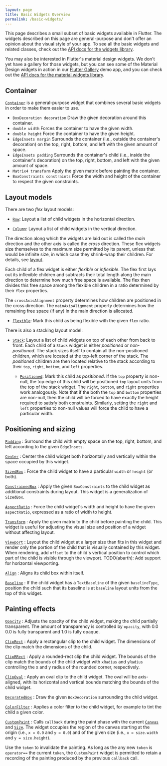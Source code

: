 ```yaml
---
layout: page
title: Basic Widgets Overview
permalink: /basic-widgets/
---
```


This page describes a small subset of basic widgets available in Flutter.
The widgets described on this page are
general-purpose and don't offer an opinion about the visual style of your app.
To see all the basic widgets and related classes, check out the
[API docs for the widgets library](http://docs.flutter.io/flutter/widgets/widgets-library.html).

You may also be interested in Flutter's material design widgets.
We don't yet have a gallery for those widgets,
but you can see some of the Material Design widgets in action in our
[Flutter Gallery](https://github.com/flutter/flutter/tree/master/examples/material_gallery)
demo app, and you can check out the
[API docs for the material widgets library](http://docs.flutter.io/flutter/material/material-library.html).

Container
---------

[`Container`](http://docs.flutter.io/flutter/widgets/Container-class.html)
is a general-purpose widget that combines several basic widgets in
order to make them easier to use.

 - `BoxDecoration decoration` Draw the given decoration around this container.
 - `double width` Forces the container to have the given width.
 - `double height` Force the container to have the given height.
 - `EdgeInsets margin` Surrounds the container (i.e., outside the container's
    decoration) on the top, right, bottom, and left with the given amount of
    space.
 - `EdgeInsets padding` Surrounds the container's child (i.e., inside the
    container's decoration) on the top, right, bottom, and left with the given
    amount of space.
 - `Matrix4 transform` Apply the given matrix before painting the container.
 - `BoxConstraints constraints` Force the width and height of the container to
    respect the given constraints.

Layout models
-------------

There are two _flex_ layout models:

 - [`Row`](http://docs.flutter.io/flutter/widgets/Row-class.html): Layout a
   list of child widgets in the horizontal direction.

 - [`Column`](http://docs.flutter.io/flutter/widgets/Column-class.html): Layout
   a list of child widgets in the vertical direction.

The direction along which the widgets are laid out is called the
*main* direction and the other axis is called the *cross* direction.
These flex widgets size themselves to the maximum size permitted by
its parent, unless that would be infinite size, in which case they
shrink-wrap their children. For details, see [layout](../layout/#flex).

Each child of a flex widget is either *flexible* or *inflexible*.
The flex first lays out its inflexible children and subtracts their
total length along the main direction to determine how much free space
is available. The flex then divides this free space among the flexible
children in a ratio determined by their `flex` properties.

The `crossAxisAlignment` property determines how children are positioned in
the cross direction. The `mainAxisAlignment` property determines how the
remaining free space (if any) in the main direction is allocated.

 - [`Flexible`](http://docs.flutter.io/flutter/widgets/Flexible-class.html):
   Mark this child as being flexible with the given `flex` ratio.

There is also a stacking layout model:

 - [`Stack`](http://docs.flutter.io/flutter/widgets/Stack-class.html): Layout a
   list of child widgets on top of each other from back to
   front. Each child of a `Stack` widget is either *positioned* or
   *non-positioned*. The stack sizes itself to contain all the
   non-positioned children, which are located at the top-left corner of the
   stack. The *positioned* children are then located relative to the stack
   according to their `top`, `right`, `bottom`, and `left` properties.

    - [`Positioned`](http://docs.flutter.io/flutter/widgets/Positioned-class.html):
      Mark this child as *positioned*. If the `top` property is
      non-null, the top edge of this child will be positioned `top` layout units
      from the top of the stack widget. The `right`, `bottom`, and `right`
      properties work analogously. Note that if the both the `top` and `bottom`
      properties are non-null, then the child will be forced to have exactly the
      height required to satisfy both constraints. Similarly, setting the
      `right` and `left` properties to non-null values will force the child to
      have a particular width.

Positioning and sizing
----------------------

[`Padding`](http://docs.flutter.io/flutter/widgets/Padding-class.html)
: Surround the child with empty space on the top, right, bottom, and
  left according to the given `EdgeInsets`.

[`Center`](http://docs.flutter.io/flutter/widgets/Center-class.html)
: Center the child widget both horizontally and vertically within the
 space occupied by this widget.

[`SizedBox`](http://docs.flutter.io/flutter/widgets/SizedBox-class.html)
: Force the child widget to have a particular `width` or `height`
 (or both).

[`ConstrainedBox`](http://docs.flutter.io/flutter/widgets/ConstrainedBox-class.html)
: Apply the given `BoxConstraints` to the child widget as
  additional constraints during layout. This widget is a generalization of
  `SizedBox`.

[`AspectRatio`](http://docs.flutter.io/flutter/widgets/AspectRatio-class.html)
: Force the child widget's width and height to have the given
  `aspectRatio`, expressed as a ratio of width to height.

[`Transform`](http://docs.flutter.io/flutter/widgets/Transform-class.html)
: Apply the given matrix to the child before painting the child.
  This widget is useful for adjusting the visual size and position of a widget
  without affecting layout.

[`Viewport`](http://docs.flutter.io/flutter/widgets/Viewport-class.html)
: Layout the child widget at a larger size than fits in this widget
  and render only the portion of the child that is visually contained by this
  widget. When rendering, add `offset` to the child's vertical position to
  control which part of the child is visible through the viewport.
  TODO(abarth): Add support for horizontal viewporting.

[`Align`](http://docs.flutter.io/flutter/widgets/Align-class.html)
: Aligns its child box within itself.

[`Baseline`](http://docs.flutter.io/flutter/widgets/Baseline-class.html)
: If the child widget has a `TextBaseline` of the given
  `baselineType`, position the child such that its baseline is at `baseline`
  layout units from the top of this widget.

Painting effects
----------------

[`Opacity`](http://docs.flutter.io/flutter/widgets/Opacity-class.html)
: Adjusts the opacity of the child widget, making the child partially
  transparent. The amount of transparency is controlled by `opacity`, with 0.0
  0.0 is fully transparent and 1.0 is fully opaque.

[`ClipRect`](http://docs.flutter.io/flutter/widgets/ClipRect-class.html)
: Apply a rectangular clip to the child widget. The dimensions of
  the clip match the dimensions of the child.

[`ClipRRect`](http://docs.flutter.io/flutter/widgets/ClipRRect-class.html)
: Apply a rounded-rect clip the child widget. The bounds of the
  clip match the bounds of the child widget with `xRadius` and `yRadius`
  controlling the x and y radius of the rounded corner, respectively.

[`ClipOval`](http://docs.flutter.io/flutter/widgets/ClipOval-class.html)
: Apply an oval clip to the child widget. The oval will be
  axis-aligned, with its horizontal and vertical bounds matching the bounds of
  the child widget.

[`DecoratedBox`](http://docs.flutter.io/flutter/widgets/DecoratedBox-class.html)
: Draw the given `BoxDecoration` surrounding the child widget.

[`ColorFilter`](http://docs.flutter.io/flutter/dart-ui/ColorFilter-class.html)
: Applies a color filter to the child widget, for example to
  tint the child a given color.

[`CustomPaint`](http://docs.flutter.io/flutter/widgets/CustomPaint-class.html)
: Calls `callback` during the paint phase with the current
  [`Canvas`](http://docs.flutter.io/flutter/dart-ui/Canvas-class.html) and
  [`Size`](http://docs.flutter.io/flutter/dart-ui/Size-class.html). The widget occupies the region of the canvas starting at
  the origin (i.e., `x = 0.0` and `y = 0.0`) and of the given size (i.e.,
  `x = size.width` and `y = size.height`).

  Use the `token` to invalidate the painting. As long as the any new `token`
  is `operator==` the current `token`, the `CustomPaint` widget is permitted
  to retain a recording of the painting produced by the previous `callback`
  call.
